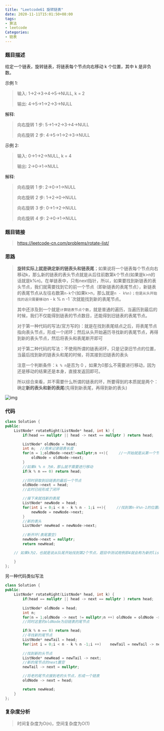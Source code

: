 ```yaml
---
title: "Leetcode61 旋转链表"
date: 2020-11-11T15:01:50+08:00
tags:
- 算法
- leetcode
Categories:
- 链表
---
```


### **题目描述**

给定一个链表，旋转链表，将链表每个节点向右移动 k 个位置，其中 k 是非负数。

示例 1:

> 输入: 1->2->3->4->5->NULL, k = 2
>
> 输出: 4->5->1->2->3->NULL

解释:

> 向右旋转 1 步: 5->1->2->3->4->NULL
>
> 向右旋转 2 步: 4->5->1->2->3->NULL

示例 2:

> 输入: 0->1->2->NULL, k = 4
>
> 输出: 2->0->1->NULL

解释:

> 向右旋转 1 步: 2->0->1->NULL
>
> 向右旋转 2 步: 1->2->0->NULL
>
> 向右旋转 3 步: 0->1->2->NULL
>
> 向右旋转 4 步: 2->0->1->NULL

### **题目链接**

> https://leetcode-cn.com/problems/rotate-list/

### **思路**

> **旋转实际上就是确定新的链表头和链表尾**；如果说将一个链表每个节点向右移动k，那么新的链表的表头节点就是从后往前数第k个节点(如果是k>n的话就是k%n)。在单链表中，只有next指针，所以，如果要找到新链表的表头节点，我们就需要找到它的前一个节点（即新链表的表尾节点），新链表的表尾节点从左往右数第`n-k`个(如果k>n，那么就是`n - k%n)；但是从头开始找的话只需要移动`n - k % n -1 `次就能找到新的表尾节点。
>
> 其中还涉及到一个就是`计算链表节点个数`，就是普通的遍历，当遍历到最后的时候，我们不仅能得到链表的节点数目，还能得到旧链表的表尾节点。
>
> 对于第一种代码的写法(官方写的)：就是在找到表尾结点之后，将表尾节点指向表头节点，形成一个闭环；然后从头开始遍历寻找新的表尾节点，再得到新的表头节点，然后将表头和表尾断开即可
>
> 对于第二种代码的写法：不使用所谓的链表闭环，只是记录旧节点的位置，当最后找到新的链表头和尾的时候，将其接到旧链表的表头
>
> 注意一个判断条件：`k % n`是否为 0 ，如果为0那么不需要进行移动，因为还是移动的结果还是本身，直接发返回即可。
>
> 所以综合来看，并不需要什么所谓的链表的环，所要得到的本质就是两个：确定**新的表头和新的表尾**(先得到新表尾，再得到新的表头)

![img](https://cdn.jsdelivr.net/gh/VegeBun-csj/Images/{F840FAF1-A1DC-58EA-E5CE-5E27877337C4}.png)

### **代码**

```c++
class Solution {
public:
    ListNode* rotateRight(ListNode* head, int k) {
        if(head == nullptr || head -> next == nullptr ) return head;

        ListNode* oldNode = head;
        int n;  //用来记录链表长度
        for(n = 1;oldNode->next!=nullptr;n ++){     //一开始就是从第一个节点开始计数
            oldNode = oldNode->next;
        }
        //如果k % n 为0，那么就不需要进行移动
        if(k % n == 0) return head;
        
        //同时获取到旧链表的最后一个节点
        oldNode->next = head;
        //此时已经形成了闭环

        //接下来就找新的表尾
        ListNode* newNode = head;
        for(int i = 0;i < n - k % n - 1;i ++){     //找到第n-k%n-1的位置的元素，即为链表尾
            newNode = newNode->next;
        }
        //新的表头
        ListNode* newHead = newNode->next;
        
        //断开环(表尾置空)
        newNode->next = nullptr;
        return newHead;

    // 如果k为2，也就是说从队尾开始找到第2个节点，题目中测试用例即4就会称为新的list的head

    }
};
```



另一种代码类似写法

```c++
class Solution {
public:
    ListNode* rotateRight(ListNode* head, int k) {
        if(head == nullptr || head -> next == nullptr ) return head;
        
        ListNode* oldNode = head;
        int n;
        for(n = 1;oldNode -> next != nullptr;n ++) oldNode = oldNode -> next;
        //同时这里的oldNode为旧链表的尾节点

        if(k % n == 0) return head;
        //寻找新的尾节点
        ListNode* newTail = head;
        for(int i = 0;i < n - k % n -1;i ++)    newTail = newTail -> next;
        
        //找到新的头节点
        ListNode* newHead = newTail -> next; 
        //新的尾节点的next置空
        newTail -> next = nullptr;

        //将老的尾节点接到老的头节点，形成一个链表
        oldNode -> next = head;

        return newHead;
    }
};
```

### **复杂度分析**

> 时间复杂度为O(n)，空间复杂度为O(1)
